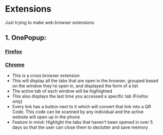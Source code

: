 # Extensions

Just trying to make web browser extensions

## 1. OnePopup: 

### [Firefox](https://addons.mozilla.org/en-US/firefox/addon/onepopup/)

### [Chrome](#)

* This is a cross browser extension
* This will display all the tabs that are open in the browser, grouped based on the window they're open in, and displayed the form of a list
* The active tab of each window will be highlighted
* This also displays the last time you accessed a specific tab (Firefox only)
* Every link has a button next to it which will convert that link into a QR Code. This code can be scanned by any individual and the active website will open up in the phone
* Feature in mind: Highlight the tabs that haven't been opened in over 5 days so that the user can close them to declutter and save memory

